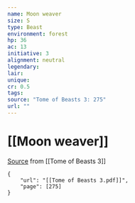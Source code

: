 ```yaml
---
name: Moon weaver
size: S
type: Beast
environment: forest
hp: 36
ac: 13
initiative: 3
alignment: neutral
legendary: 
lair: 
unique: 
cr: 0.5
tags: 
source: "Tome of Beasts 3: 275"
url: ""
---
```

# [[Moon weaver]]

[Source](zotero://open-pdf/library/items/BLGR9HVR?page=275) from [[Tome of Beasts 3]]

```pdf
{
	"url": "[[Tome of Beasts 3.pdf]]",
	"page": [275]
}
```


